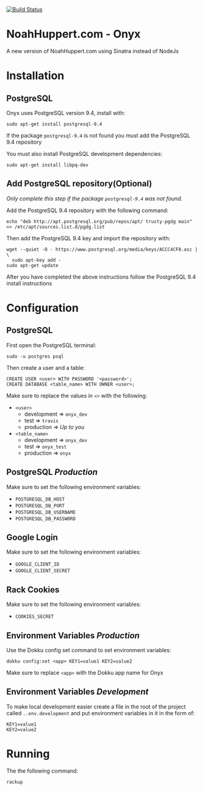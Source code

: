 [![Build Status](https://travis-ci.org/Noah-Huppert/NoahHuppert.com.svg?branch=master)](https://travis-ci.org/Noah-Huppert/NoahHuppert.com)

# NoahHuppert.com - Onyx
A new version of NoahHuppert.com using Sinatra instead of NodeJs


# Installation
## PostgreSQL
Onyx uses PostgreSQL version 9.4, install with:

```
sudo apt-get install postgresql-9.4
```

If the package `postgresql-9.4` is not found you must add the PostgreSQL 9.4
repository

You must also install PostgreSQL development dependencies:

```
sudo apt-get install libpq-dev
```

## Add PostgreSQL repository(Optional)
*Only complete this step if the package `postgresql-9.4` was not found.*

Add the PostgreSQL 9.4 repository with the following command:

```
echo "deb http://apt.postgresql.org/pub/repos/apt/ trusty-pgdg main" >> /etc/apt/sources.list.d/pgdg.list
```

Then add the PostgreSQL 9.4 key and import the repository with:

```
wget --quiet -O - https://www.postgresql.org/media/keys/ACCC4CF8.asc | \
  sudo apt-key add -
sudo apt-get update
```

After you have completed the above instructions follow the PostgreSQL 9.4
install instructions


# Configuration
## PostgreSQL
First open the PostgreSQL terminal:

```
sudo -u postgres psql
```

Then create a user and a table:

```
CREATE USER <user> WITH PASSWORD '<password>';
CREATE DATABASE <table_name> WITH OWNER <user>;
```

Make sure to replace the values in `<>` with the following:
- `<user>`
    - development => `onyx_dev`
    - test => `travis`
    - production => *Up to you*
- `<table_name>`
    - development => `onyx_dev`
    - test => `onyx_test`
    - production => `onyx`


## PostgreSQL ***Production***
Make sure to set the following environment variables:
- `POSTGRESQL_DB_HOST`
- `POSTGRESQL_DB_PORT`
- `POSTGRESQL_DB_USERNAME`
- `POSTGRESQL_DB_PASSWORD`

## Google Login
Make sure to set the following environment variables:
- `GOOGLE_CLIENT_ID`
- `GOOGLE_CLIENT_SECRET`

## Rack Cookies
Make sure to set the following environment variables:
- `COOKIES_SECRET`

## Environment Variables ***Production***
Use the Dokku config set command to set environment variables:

```
dokku config:set <app> KEY1=value1 KEY2=value2
```

Make sure to replace `<app>` with the Dokku app name for Onyx

## Environment Variables ***Development***
To make local development easier create a file in the root of the project called
`..env.development` and put environment variables in it in the form of:

```
KEY1=value1
KEY2=value2
```


# Running
The the following command:

```
rackup
```
